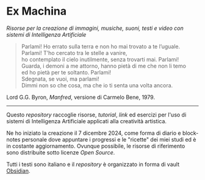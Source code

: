 # Ex Machina

*Risorse per la creazione di immagini, musiche, suoni, testi e video con sistemi di Intelligenza Artificiale*

> Parlami! Ho errato sulla terra e non ho mai trovato a te l’uguale.<br>
> Parlami! T’ho cercato tra le stelle a vanire,<br>
> ho contemplato il cielo inutilmente, senza trovarti mai. Parlami!<br>
> Guarda, i demoni a me attorno, hanno pietà di me che non li temo<br>
> ed ho pietà per te soltanto. Parlami!<br>
> Sdegnata, se vuoi, ma parlami!<br>
> Dimmi non so che cosa, ma che io ti senta una volta ancora.<br>

Lord G.G. Byron, *Manfred*, versione di Carmelo Bene, 1979.

---

Questo *repository* raccoglie risorse, *tutorial*, *link* ed esercizi per l'uso di sistemi di Intelligenza Artificiale applicati alla creatività artistica.

Ne ho iniziato la creazione il 7 dicembre 2024, come forma di diario e block-notes personale dove appuntare i progressi e le "ricette" dei miei studi ed è in costante aggiornamento. Ovunque possibile, le risorse di riferimento sono distribuite sotto licenze *Open Source*.

Tutti i testi sono italiano e il *repository* è organizzato in forma di vault [Obsidian](https://obsidian.md). 
